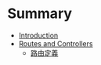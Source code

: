 # Summary

* [Introduction](README.md)
* [Routes and Controllers](chapter1.md)
  * [路由定義](chapter1/lu-you-ding-yi.md)

